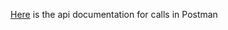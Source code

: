 [Here](https://documenter.getpostman.com/view/17846788/2s93RUvCAe) is the api documentation for calls in Postman